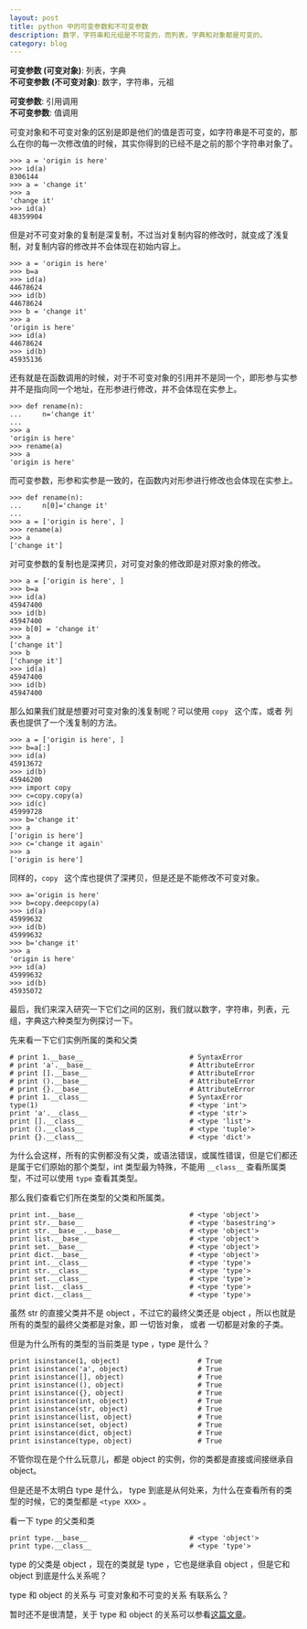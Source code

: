 ```yaml
---
layout: post
title: python 中的可变参数和不可变参数
description: 数字，字符串和元组是不可变的，而列表，字典和对象都是可变的。
category: blog
---
```


**可变参数 (可变对象)**: 列表，字典 <br>
**不可变参数 (不可变对象)**: 数字，字符串，元祖

**可变参数**: 引用调用 <br>
**不可变参数**: 值调用

可变对象和不可变对象的区别是即是他们的值是否可变，如字符串是不可变的，那么在你的每一次修改值的时候，其实你得到的已经不是之前的那个字符串对象了。

```
>>> a = 'origin is here'
>>> id(a)
8306144
>>> a = 'change it'
>>> a
'change it'
>>> id(a)
48359904
```

但是对不可变对象的复制是深复制，不过当对复制内容的修改时，就变成了浅复制，对复制内容的修改并不会体现在初始内容上。

```
>>> a = 'origin is here'
>>> b=a
>>> id(a)
44678624
>>> id(b)
44678624
>>> b = 'change it'
>>> a
'origin is here'
>>> id(a)
44678624
>>> id(b)
45935136
```

还有就是在函数调用的时候，对于不可变对象的引用并不是同一个，即形参与实参并不是指向同一个地址，在形参进行修改，并不会体现在实参上。

```
>>> def rename(n):
...     n='change it'
...
>>> a
'origin is here'
>>> rename(a)
>>> a
'origin is here'
```

而可变参数，形参和实参是一致的，在函数内对形参进行修改也会体现在实参上。

```
>>> def rename(n):
...     n[0]='change it'
...
>>> a = ['origin is here', ]
>>> rename(a)
>>> a
['change it']
```

对可变参数的复制也是深拷贝，对可变对象的修改即是对原对象的修改。

```
>>> a = ['origin is here', ]
>>> b=a
>>> id(a)
45947400
>>> id(b)
45947400
>>> b[0] = 'change it'
>>> a
['change it']
>>> b
['change it']
>>> id(a)
45947400
>>> id(b)
45947400
```

那么如果我们就是想要对可变对象的浅复制呢？可以使用 `copy ` 这个库，或者 列表也提供了一个浅复制的方法。

```
>>> a = ['origin is here', ]
>>> b=a[:]
>>> id(a)
45913672
>>> id(b)
45946200
>>> import copy
>>> c=copy.copy(a)
>>> id(c)
45999728
>>> b='change it'
>>> a
['origin is here']
>>> c='change it again'
>>> a
['origin is here']
```

同样的，`copy ` 这个库也提供了深拷贝，但是还是不能修改不可变对象。

```
>>> a='origin is here'
>>> b=copy.deepcopy(a)
>>> id(a)
45999632
>>> id(b)
45999632
>>> b='change it'
>>> a
'origin is here'
>>> id(a)
45999632
>>> id(b)
45935072
```

最后，我们来深入研究一下它们之间的区别，我们就以数字，字符串，列表，元组，字典这六种类型为例探讨一下。

先来看一下它们实例所属的类和父类

```
# print 1.__base__                          # SyntaxError
# print 'a'.__base__                        # AttributeError
# print [].__base__                         # AttributeError
# print ().__base__                         # AttributeError
# print {}.__base__                         # AttributeError  
# print 1.__class__                         # SyntaxError
type(1) 									# <type 'int'>
print 'a'.__class__                         # <type 'str'>
print [].__class__                          # <type 'list'>
print ().__class__                          # <type 'tuple'>
print {}.__class__                          # <type 'dict'>
```

为什么会这样，所有的实例都没有父类，或语法错误，或属性错误，但是它们都还是属于它们原始的那个类型，int 类型最为特殊，不能用 `__class__` 查看所属类型，不过可以使用 `type` 查看其类型。

那么我们查看它们所在类型的父类和所属类。

```
print int.__base__                          # <type 'object'>
print str.__base__                          # <type 'basestring'>
print str.__base__.__base__                 # <type 'object'>
print list.__base__                         # <type 'object'>
print set.__base__                          # <type 'object'>
print dict.__base__                         # <type 'object'>
print int.__class__                         # <type 'type'>
print str.__class__                         # <type 'type'>
print set.__class__                         # <type 'type'>
print list.__class__                        # <type 'type'>
print dict.__class__                        # <type 'type'>
```

虽然 str 的直接父类并不是 object ，不过它的最终父类还是 object ，所以也就是所有的类型的最终父类都是对象，即 一切皆对象， 或者 一切都是对象的子类。

但是为什么所有的类型的当前类是 type ，type 是什么？

```
print isinstance(1, object)                   # True
print isinstance('a', object)                 # True
print isinstance([], object)                  # True
print isinstance((), object)                  # True
print isinstance({}, object)                  # True
print isinstance(int, object)                 # True
print isinstance(str, object)                 # True
print isinstance(list, object)                # True
print isinstance(set, object)                 # True
print isinstance(dict, object)                # True
print isinstance(type, object)                # True
```

不管你现在是个什么玩意儿，都是 object 的实例，你的类都是直接或间接继承自 object。

但是还是不太明白 type 是什么， type 到底是从何处来，为什么在查看所有的类型的时候，它的类型都是 `<type XXX>` 。

看一下  type 的父类和类

```
print type.__base__                         # <type 'object'>
print type.__class__                        # <type 'type'>
```

type 的父类是 object ，现在的类就是 type ，它也是继承自 object ，但是它和 object 到底是什么关系呢？

type 和 object 的关系与 可变对象和不可变的关系 有联系么？

暂时还不是很清楚，关于 type 和 object 的关系可以参看[这篇文章](https://windard.com/project/2016/11/07/Function-In-Python-Class)。
